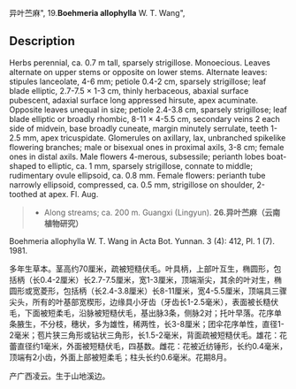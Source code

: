 异叶苎麻",
19.**Boehmeria allophylla** W. T. Wang",

## Description
Herbs perennial, ca. 0.7 m tall, sparsely strigillose. Monoecious. Leaves alternate on upper stems or opposite on lower stems. Alternate leaves: stipules lanceolate, 4-6 mm; petiole 0.4-2 cm, sparsely strigillose; leaf blade elliptic, 2.7-7.5 × 1-3 cm, thinly herbaceous, abaxial surface pubescent, adaxial surface long appressed hirsute, apex acuminate. Opposite leaves unequal in size; petiole 2.4-3.8 cm, sparsely strigillose; leaf blade elliptic or broadly rhombic, 8-11 × 4-5.5 cm, secondary veins 2 each side of midvein, base broadly cuneate, margin minutely serrulate, teeth 1-2.5 mm, apex tricuspidate. Glomerules on axillary, lax, unbranched spikelike flowering branches; male or bisexual ones in proximal axils, 3-8 cm; female ones in distal axils. Male flowers 4-merous, subsessile; perianth lobes boat-shaped to elliptic, ca. 1 mm, sparsely strigillose, connate to middle; rudimentary ovule ellipsoid, ca. 0.8 mm. Female flowers: perianth tube narrowly ellipsoid, compressed, ca. 0.5 mm, strigillose on shoulder, 2-toothed at apex. Fl. Aug.

> * Along streams; ca. 200 m. Guangxi (Lingyun).
**26.异叶苎麻（云南植物研究）**

Boehmeria allophylla W. T. Wang in Acta Bot. Yunnan. 3 (4): 412, Pl. 1 (7). 1981.

多年生草本。茎高约70厘米，疏被短糙伏毛。叶具柄，上部叶互生，椭圆形，包括柄（长0.4-2厘米）长2.7-7.5厘米，宽1-3厘米，顶端渐尖，其余的叶对生，椭圆形或宽菱形，包括柄（长2.4-3.8厘米）长8-11厘米，宽4-5.5厘米，顶端具三骤尖头，所有的叶基部宽楔形，边缘具小牙齿（牙齿长1-2.5毫米），表面被长糙伏毛，下面被短柔毛，沿脉被短糙伏毛，基出脉3条，侧脉2对；托叶早落。花序单条腋生，不分枝，穗状，多为雄性，稀两性，长3-8厘米；团伞花序单性，直径1-2毫米；苞片狭三角形或钻状三角形，长1.5-2毫米，背面疏被短糙伏毛。雄花：花蕾直径约1毫米，外面被短糙伏毛，四基数。雌花：花被近纺锤形，长约0.4毫米，顶端有2小齿，外面上部被短柔毛；柱头长约0.6毫米。花期8月。

产广西凌云。生于山地溪边。
